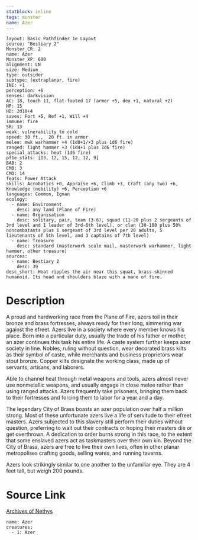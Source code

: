 ```yaml
---
statblock: inline
tags: monster
name: Azer
---
```

```statblock
layout: Basic Pathfinder 1e Layout
source: "Bestiary 2"
Monster_CR: 2
name: Azer
Monster_XP: 600
alignment: LN
size: Medium
type: outsider
subtype: (extraplanar, fire)
INI: +1
perception: +6
senses: darkvision
AC: 18, touch 11, flat-footed 17 (armor +5, dex +1, natural +2)
HP: 15
HD: 2d10+4
saves: Fort +5, Ref +1, Will +4
immune: fire
SR: 13
weak: vulnerability to cold
speed: 30 ft.,  20 ft. in armor
melee: mwk warhammer +4 (1d8+1/×3 plus 1d6 fire)
ranged: light hammer +3 (1d4+1 plus 1d6 fire)
special_attacks: heat (1d6 fire)
pf1e_stats: [13, 12, 15, 12, 12, 9]
BAB: 2
CMB: 3
CMD: 14
feats: Power Attack
skills: Acrobatics +0, Appraise +6, Climb +3, Craft (any two) +6, Knowledge (nobility) +6, Perception +6
languages: Common, Ignan
ecology:
  - name: Environment
    desc: any land (Plane of Fire)
  - name: Organisation
    desc: solitary, pair, team (3-6), squad (11-20 plus 2 sergeants of 3rd level and 1 leader of 3rd-6th level), or clan (30-100 plus 50% noncombatants plus 1 sergeant of 3rd level per 20 adults, 5 lieutenants of 5th level, and 3 captains of 7th level)
  - name: Treasure
    desc: standard (masterwork scale mail, masterwork warhammer, light hammer, other treasure)
sources:
  - name: Bestiary 2
    desc: 39
desc_short: Heat ripples the air near this squat, brass-skinned humanoid. Its head and shoulders blaze with a mane of fire. 
```
# Description
A proud and hardworking race from the Plane of Fire, azers toil in their bronze and brass fortresses, always ready for their long, simmering war against the efreet. Azers live in a society where every member knows his place. Born into a particular duty, usually the trade of his father or mother, an azer continues this task his entire life. A caste system further keeps azer society in line. Nobles, ruling without question, wear decorated brass kilts as their symbol of caste, while merchants and business proprietors wear stout bronze. Copper kilts designate the working class, made up of servants, artisans, and laborers. 

Able to channel heat through metal weapons and tools, azers almost never use nonmetallic weapons, and usually engage in close melee rather than using ranged attacks. Azers frequently take prisoners, bringing them back to their fortresses and forcing them to labor for a year and a day. 

The legendary City of Brass boasts an azer population over half a million strong. Most of these unfortunate azers live a life of servitude to their efreet masters. Azers subjected to this slavery still perform their duties without question, preferring to wait out their contracts or hoping their masters die or get overthrown. A dedication to order burns strong in this race, to the extent that some enslaved azers act as taskmasters over their own kin. Beyond the City of Brass, azers are free to live their own lives, often in other planar metropolises crafting goods, selling wares, and running taverns. 

Azers look strikingly similar to one another to the unfamiliar eye. They are 4 feet tall, but weigh 200 pounds.
# Source Link
[Archives of Nethys](https://aonprd.com/MonsterDisplay.aspx?ItemName=Azer)
```encounter-table
name: Azer
creatures:
  - 1: Azer
```
